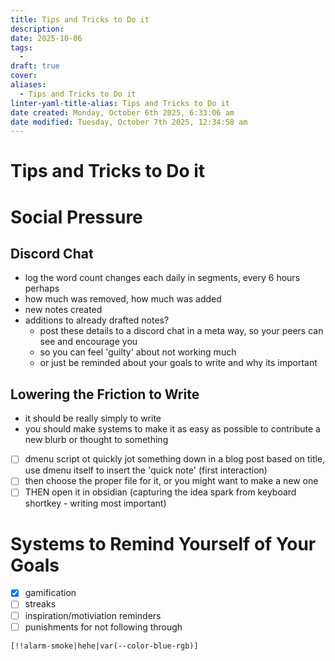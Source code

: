 ```yaml
---
title: Tips and Tricks to Do it
description:
date: 2025-10-06
tags:
  - 
draft: true
cover:
aliases:
  - Tips and Tricks to Do it
linter-yaml-title-alias: Tips and Tricks to Do it
date created: Monday, October 6th 2025, 6:33:06 am
date modified: Tuesday, October 7th 2025, 12:34:58 am
---
```


# Tips and Tricks to Do it

# Social Pressure

## Discord Chat

- log the word count changes each daily in segments, every 6 hours perhaps
- how much was removed, how much was added
- new notes created
- additions to already drafted notes?
	- post these details to a discord chat in a meta way, so your peers can see and encourage you
	- so you can feel 'guilty' about not working much
	- or just be reminded about your goals to write and why its important

## Lowering the Friction to Write

- it should be really simply to write
- you should make systems to make it as easy as possible to contribute a new blurb or thought to something
- [ ] dmenu script ot quickly jot something down in a blog post based on title, use dmenu itself to insert the 'quick note' (first interaction)
- [ ] then choose the proper file for it, or you might want to make a new one
- [ ] THEN open it in obsidian (capturing the idea spark from keyboard shortkey - writing most important)

# Systems to Remind Yourself of Your Goals

- [x] gamification
- [ ] streaks
- [ ] inspiration/motiviation reminders
- [ ] punishments for not following through

`[!!alarm-smoke|hehe|var(--color-blue-rgb)]`
